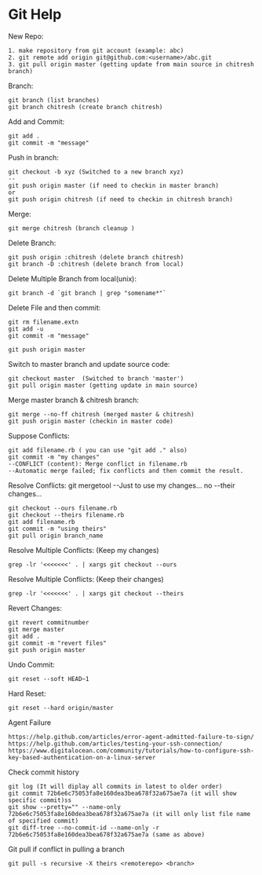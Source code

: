 Git Help
=======

New Repo:

    1. make repository from git account (example: abc)
    2. git remote add origin git@github.com:<username>/abc.git
    3. git pull origin master (getting update from main source in chitresh branch)

Branch:

    git branch (list branches)
    git branch chitresh (create branch chitresh)

Add and Commit:

    git add .
    git commit -m "message"

Push in branch:

    git checkout -b xyz (Switched to a new branch xyz)
    --
    git push origin master (if need to checkin in master branch)
    or
    git push origin chitresh (if need to checkin in chitresh branch)

Merge:
    
    git merge chitresh (branch cleanup )

Delete Branch:

    git push origin :chitresh (delete branch chitresh)
    git branch -D :chitresh (delete branch from local)
    
Delete Multiple Branch from local(unix):

    git branch -d `git branch | grep "somename*"`

Delete File and then commit:

    git rm filename.extn
    git add -u
    git commit -m "message"
       
    git push origin master
    
Switch to master branch and update source code:

    git checkout master  (Switched to branch 'master')
    git pull origin master (getting update in main source)

Merge master branch & chitresh branch:

    git merge --no-ff chitresh (merged master & chitresh)
    git push origin master (checkin in master code)


Suppose Conflicts:

    git add filename.rb ( you can use "git add ." also)
    git commit -m "my changes"
    --CONFLICT (content): Merge conflict in filename.rb
    --Automatic merge failed; fix conflicts and then commit the result.

Resolve Conflicts:
    git mergetool
    --Just to use my changes... no
    --their changes...

    git checkout --ours filename.rb
    git checkout --theirs filename.rb
    git add filename.rb
    git commit -m "using theirs"
    git pull origin branch_name
    
Resolve Multiple Conflicts: (Keep my changes)

    grep -lr '<<<<<<<' . | xargs git checkout --ours
    
Resolve Multiple Conflicts: (Keep their changes)

    grep -lr '<<<<<<<' . | xargs git checkout --theirs

Revert Changes:

    git revert commitnumber
    git merge master
    git add .
    git commit -m "revert files"
    git push origin master

Undo Commit:

    git reset --soft HEAD~1 
    
Hard Reset:

    git reset --hard origin/master

Agent Failure

    https://help.github.com/articles/error-agent-admitted-failure-to-sign/
    https://help.github.com/articles/testing-your-ssh-connection/
    https://www.digitalocean.com/community/tutorials/how-to-configure-ssh-key-based-authentication-on-a-linux-server
    
Check commit history

    git log (It will diplay all commits in latest to older order)
    git commit 72b6e6c75053fa8e160dea3bea678f32a675ae7a (it will show specific commit)ss
    git show --pretty="" --name-only 72b6e6c75053fa8e160dea3bea678f32a675ae7a (it will only list file name of specified commit)
    git diff-tree --no-commit-id --name-only -r 72b6e6c75053fa8e160dea3bea678f32a675ae7a (same as above) 

Git pull if conflict in pulling a branch 
    
    git pull -s recursive -X theirs <remoterepo> <branch>
